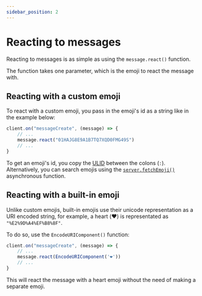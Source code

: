 ```yaml
---
sidebar_position: 2
---
```

  
# Reacting to messages

Reacting to messages is as simple as using the `message.react()` function.

The function takes one parameter, which is the emoji to react the message with.

## Reacting with a custom emoji

To react with a custom emoji, you pass in the emoji's id as a string like in the example below:

```js
client.on("messageCreate", (message) => {
    // ...
    message.react("01HAJG8E9A1B7TQ7XQD0FMG49S")
    // ...
}
```

To get an emoji's id, you copy the [ULID](https://github.com/ulid/spec) between the colons (`:`). Alternatively, you can search emojis using the [`server.fetchEmoji()`](https://revolt.js.org/classes/Server.html#fetchEmojis) asynchronous function.

## Reacting with a built-in emoji

Unlike custom emojis, built-in emojis use their unicode representation as a URI encoded string, for example, a heart (❤️) is representated as `"%E2%9D%A4%EF%B8%8F"`.

To do so, use the `EncodeURIComponent()` function:

```js
client.on("messageCreate", (message) => {
    // ...
    message.react(EncodeURIComponent('❤️'))
    // ...
}
```

This will react the message with a heart emoji without the need of making a separate emoji.
